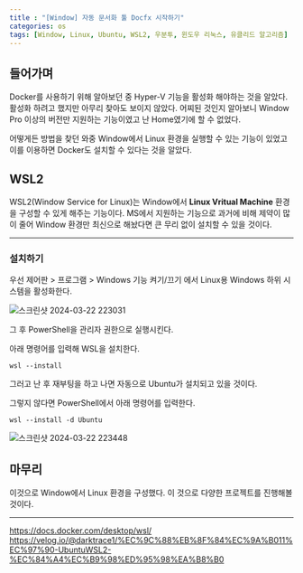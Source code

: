 ```yaml
---
title : "[Window] 자동 문서화 툴 Docfx 시작하기"
categories: os
tags: [Window, Linux, Ubuntu, WSL2, 우분투, 윈도우 리눅스, 유클리드 알고리즘]
---
```

## 들어가며
Docker를 사용하기 위해 알아보던 중 Hyper-V 기능을 활성화 해야하는 것을 알았다. 활성화 하려고 했지만 아무리 찾아도 보이지 않았다. 어찌된 것인지 알아보니 Window Pro 이상의 버전만 지원하는 기능이였고 난 Home였기에 할 수 없었다.

어떻게든 방법을 찾던 와중 Window에서 Linux 환경을 실행할 수 있는 기능이 있었고 이를 이용하면 Docker도 설치할 수 있다는 것을 알았다.

## WSL2
WSL2(Window Service for Linux)는 Window에서 **Linux Vritual Machine** 환경을 구성할 수 있게 해주는 기능이다. MS에서 지원하는 기능으로 과거에 비해 제약이 많이 줄어 Window 환경만 최신으로 해놨다면 큰 무리 없이 설치할 수 있을 것이다.

---

### 설치하기
우선 제어판 > 프로그램 > Windows 기능 켜기/끄기 에서 Linux용 Windows 하위 시스템을 활성화한다.

![스크린샷 2024-03-22 223031](https://github.com/mohitto55/mohitto55.github.io/assets/154340583/c7cfecd1-3618-42a2-b85e-a611e472df2a)

그 후 PowerShell을 관리자 권한으로 실행시킨다.

아래 명령어를 입력해 WSL을 설치한다.
```
wsl --install
```
그러고 난 후 재부팅을 하고 나면 자동으로 Ubuntu가 설치되고 있을 것이다.

그렇지 않다면 PowerShell에서 아래 명령어를 입력한다.
```
wsl --install -d Ubuntu
```

![스크린샷 2024-03-22 223448](https://github.com/mohitto55/mohitto55.github.io/assets/154340583/6be99b3f-7460-4fb1-ac05-c316519b24e6)


## 마무리
이것으로 Window에서 Linux 환경을 구성했다. 이 것으로 다양한 프로젝트를 진행해볼 것이다.


---

<div class="Reference">
<div class="callout-header"> </div>
<p>
<a href="https://docs.docker.com/desktop/wsl/">https://docs.docker.com/desktop/wsl/</a>
<a href="https://velog.io/@darktrace1/%EC%9C%88%EB%8F%84%EC%9A%B011%EC%97%90-UbuntuWSL2-%EC%84%A4%EC%B9%98%ED%95%98%EA%B8%B0">https://velog.io/@darktrace1/%EC%9C%88%EB%8F%84%EC%9A%B011%EC%97%90-UbuntuWSL2-%EC%84%A4%EC%B9%98%ED%95%98%EA%B8%B0</a>
</p>
</div>